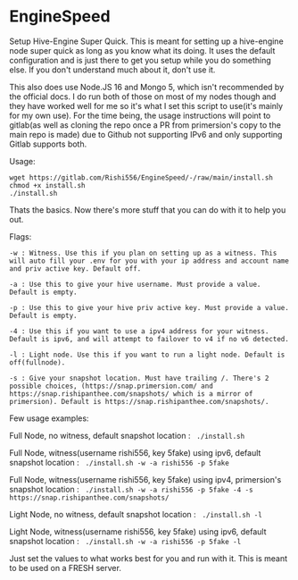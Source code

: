 # EngineSpeed

Setup Hive-Engine Super Quick. This is meant for setting up a hive-engine node super quick as long as you know what its doing. It uses the default configuration and is just there to get you setup while you do something else. If you don't understand much about it, don't use it.
 
This also does use Node.JS 16 and Mongo 5, which isn't recommended by the official docs. I do run both of those on most of my nodes though and they have worked well for me so it's what I set this script to use(it's mainly for my own use). For the time being, the usage instructions will point to gitlab(as well as cloning the repo once a PR from primersion's copy to the main repo is made) due to Github not supporting IPv6 and only supporting Gitlab supports both. 
 
 Usage: 
 ```
 wget https://gitlab.com/Rishi556/EngineSpeed/-/raw/main/install.sh
 chmod +x install.sh
 ./install.sh
 ```
 
 Thats the basics. Now there's more stuff that you can do with it to help you out.
 
 Flags:
 
 ```
 -w : Witness. Use this if you plan on setting up as a witness. This will auto fill your .env for you with your ip address and account name and priv active key. Default off.
 
 -a : Use this to give your hive username. Must provide a value. Default is empty.
 
 -p : Use this to give your hive priv active key. Must provide a value. Default is empty.
 
 -4 : Use this if you want to use a ipv4 address for your witness. Default is ipv6, and will attempt to failover to v4 if no v6 detected.
 
 -l : Light node. Use this if you want to run a light node. Default is off(fullnode).
 
 -s : Give your snapshot location. Must have trailing /. There's 2 possible choices, (https://snap.primersion.com/ and https://snap.rishipanthee.com/snapshots/ which is a mirror of primersion). Default is https://snap.rishipanthee.com/snapshots/.
 ```

 
Few usage examples:

Full Node, no witness, default snapshot location : ` ./install.sh`

Full Node, witness(username rishi556, key 5fake) using ipv6, default snapshot location : ` ./install.sh -w -a rishi556 -p 5fake`

Full Node, witness(username rishi556, key 5fake) using ipv4, primersion's snapshot location : ` ./install.sh -w -a rishi556 -p 5fake -4 -s https://snap.rishipanthee.com/snapshots/`

Light Node, no witness, default snapshot location : ` ./install.sh -l`

Light Node, witness(username rishi556, key 5fake) using ipv6, default snapshot location : ` ./install.sh -w -a rishi556 -p 5fake -l`

Just set the values to what works best for you and run with it. This is meant to be used on a FRESH server. 
